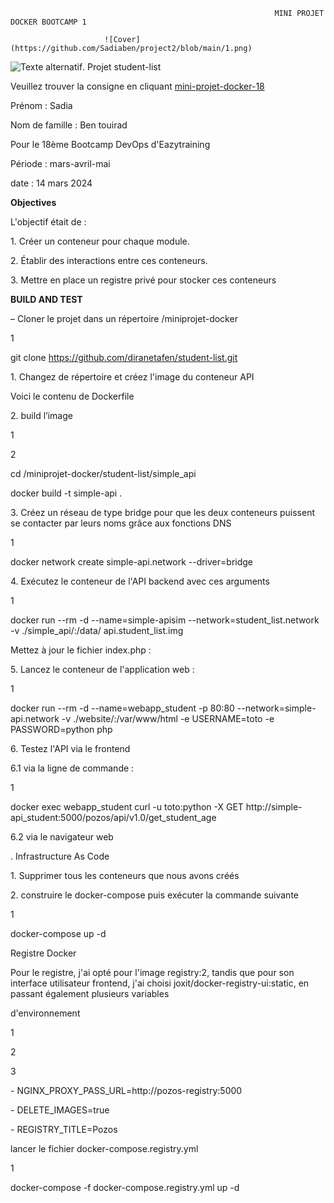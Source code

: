 ﻿                                                               MINI PROJET DOCKER BOOTCAMP 1

                         ![Cover](https://github.com/Sadiaben/project2/blob/main/1.png)

![Texte alternatif](https://github.com/Sadiaben/project2/blob/main/1.png "Mini project").
Projet student-list

Veuillez trouver la consigne en cliquant [mini-projet-docker-18](https://github.com/diranetafen/student-list)

Prénom : Sadia

Nom de famille : Ben touirad

Pour le 18ème Bootcamp DevOps d'Eazytraining

Période : mars-avril-mai

date : 14 mars 2024

**Objectives**

L'objectif était de :

1\. Créer un conteneur pour chaque module.

2\. Établir des interactions entre ces conteneurs.

3\. Mettre en place un registre privé pour stocker ces conteneurs

**BUILD AND TEST**

– Cloner le projet dans un répertoire /miniprojet-docker

1 

git clone https://github.com/diranetafen/student-list.git

1\. Changez de répertoire et créez l'image du conteneur API

Voici le contenu de Dockerfile

2\. build l’image

1

2

cd /miniprojet-docker/student-list/simple\_api

docker build -t simple-api .



<a name="br2"></a> 

3\. Créez un réseau de type bridge pour que les deux conteneurs puissent se contacter par leurs noms grâce aux fonctions DNS

1

docker network create simple-api.network --driver=bridge

4\. Exécutez le conteneur de l'API backend avec ces arguments

1

docker run --rm -d --name=simple-apisim --network=student\_list.network -v ./simple\_api/:/data/ api.student\_list.img

Mettez à jour le fichier index.php :

5\. Lancez le conteneur de l'application web :

1

docker run --rm -d --name=webapp\_student -p 80:80 --network=simple-api.network -v ./website/:/var/www/html -e USERNAME=toto -e PASSWORD=python php



<a name="br3"></a> 

6\. Testez l'API via le frontend

6\.1 via la ligne de commande :

1

docker exec webapp\_student curl -u toto:python -X GET http://simple-api\_student:5000/pozos/api/v1.0/get\_student\_age

6\.2 via le navigateur web

. Infrastructure As Code

1\. Supprimer tous les conteneurs que nous avons créés



<a name="br4"></a> 

2\. construire le docker-compose puis exécuter la commande suivante

1

docker-compose up -d

Registre Docker

Pour le registre, j'ai opté pour l'image registry:2, tandis que pour son interface utilisateur frontend, j'ai choisi joxit/docker-registry-ui:static, en passant également plusieurs variables

d'environnement

1

2

3

\- NGINX\_PROXY\_PASS\_URL=http://pozos-registry:5000

\- DELETE\_IMAGES=true

\- REGISTRY\_TITLE=Pozos

lancer le fichier docker-compose.registry.yml

1

docker-compose -f docker-compose.registry.yml up -d



<a name="br5"></a> 
